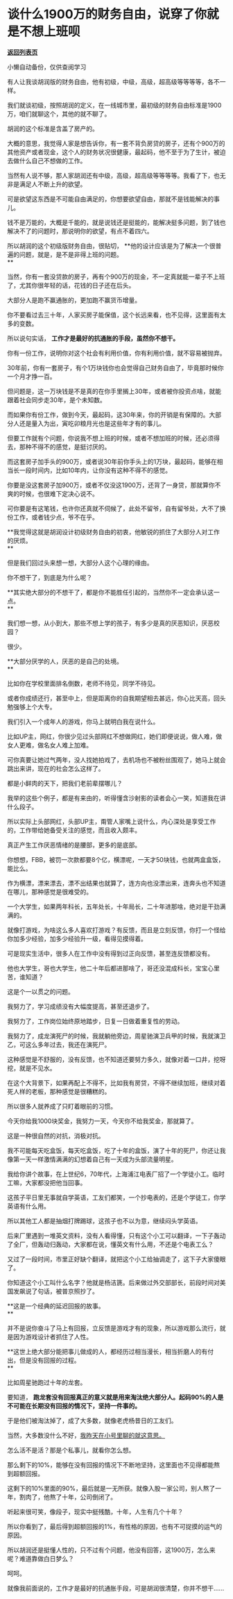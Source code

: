 # 谈什么1900万的财务自由，说穿了你就是不想上班呗

[**返回列表页**](/gzh/记忆承载)

小懒自动备份，仅供查阅学习

有人让我谈胡润版的财务自由，他有初级，中级，高级，超高级等等等等，各不一样。  

  

我们就谈初级，按照胡润的定义，在一线城市里，最初级的财务自由标准是1900万，咱们就聊这个，其他的就不聊了。

  

胡润的这个标准是含盖了房产的。  

  

大概的意思，我觉得人家是想告诉你，有一套不背负房贷的房子，还有个900万的其他资产或者现金，这个人的财务状况很健康，最起码，他不至于为了生计，被迫去做什么自己不想做的工作。  

  

当然有人说不够，那人家胡润还有中级，高级，超高级等等等等。我看了下，也无非是满足人不断上升的欲望。

  

可是欲望这东西是不可能自由满足的，你想要欲望自由，那就不是钱能解决的事儿。  

  

钱不是万能的，大概是千能的，就是说钱还是挺能的，能解决挺多问题，到了钱也解决不了的问题时，那说明你的欲望，有点不着四六。

  

所以胡润的这个初级版财务自由，很贴切， **他的设计应该是为了解决一个很普遍的问题，就是，是不是非得上班的问题。  
**

  

当然，你有一套没贷款的房子，再有个900万的现金，不一定真就能一辈子不上班了，尤其你很年轻的话，花钱的日子还在后头。

  

大部分人是跑不赢通胀的，更加跑不赢货币增量。

  

你不要看过去三十年，人家买房子能保值，这个长远来看，也不见得，这里面有太多的变数。  

  

所以说句实话， **工作才是最好的抗通胀的手段，虽然你不想干。**

  

你有一份工作，说明你对这个社会有利用价值，你有利用价值，就不容易被抛弃。

  

30年前，你有一套房子，有个1万块钱你也会觉得自己财务自由了，毕竟那时候你一个月才挣一百。  

  

但问题是，这一万块钱是不是真的在你手里搁上30年，或者被你投资点啥，就能跟着社会同步走30年，是个未知数。

  

而如果你有份工作，做到今天，最起码，这30年来，你的开销是有保障的。大部分人还是量入为出，寅吃卯粮月光也是这些年才有的事儿。

  

但要工作就有个问题，你说我不想上班的时候，或者不想加班的时候，还必须得去，那种不得不的感觉，是挺讨厌的。

  

而这套房子加手头的900万，或者说30年前你手头上的1万块，最起码，能够在相当长一段时间内，比如10年内，让你没有这种不得不的感觉。  

  

你要是没这套房子加900万，或者不仅没这1900万，还背了一身贷，那就算你不爽的时候，也很难下定决心说不。  

  

可你要是有这笔钱，也许你还真就不伺候了，此处不留爷，自有留爷处，大不了换份工作，或者钱少点，爷不在乎。

  

 **我觉得这就是胡润设计初级财务自由的初衷，他敏锐的抓住了大部分人对工作的厌烦。  
**

  

但是我们回过头来想一想，大部分人这个心理的缘由。

  

你不想干了，到底是为什么呢？  

  

 **其实绝大部分的不想干了，都是你不能胜任引起的，当然你不一定会承认这一点。  
**

  

我们想一想，从小到大，那些不想上学的孩子，有多少是真的厌恶知识，厌恶校园？  

  

很少。

  

 **大部分厌学的人，厌恶的是自己的处境。  
**

  

比如你在学校里面排名倒数，老师不待见，同学不待见。  

  

或者你成绩还行，甚至中上，但是距离你的自我期望相去甚远，你心比天高，回头勉强够上个大专。

  

我们引入一个成年人的游戏，你马上就明白我在说什么。  

  

比如UP主，网红，你很少见过头部网红不想做网红，她们即便说说，做人难，做女人更难，做名女人难上加难。

  

可你真要让她过气两年，没人找她拍戏了，去机场也不被粉丝围观了，她马上就会跳出来讲，现在的社会怎么这样了。

  

都是小鲜肉的天下，把我们老前辈摆哪儿？

  

我举的这些个例子，都是有来由的，听得懂含沙射影的读者会心一笑，知道我在讲什么段子。  

  

所以实际上头部网红，头部UP主，甭管人家嘴上说什么，内心深处是享受工作的，工作带给她备受关注的感觉，而且收入颇丰。  

  

真正产生工作厌恶情绪的是腰部，更多的是底部。  

  

你想想，FBB，被罚一次款都要8个亿，横漂呢，一天才50块钱，也就两盒盒饭，能比么。  

  

作为横漂，漂来漂去，漂不出结果也就算了，连方向也没漂出来，连奔头也不知道在哪儿，那种感觉是很难受的。  

  

一个大学生，如果两年科长，五年处长，十年局长，二十年进那啥，绝对是干劲满满的。  

  

就像打游戏，为啥这么多人喜欢打游戏？有反馈，而且是立刻反馈，你打一个怪给你加多少经验，加多少经验升一级，看得见摸得着。

  

可是现实生活中，很多人在工作中没有得到过正向反馈，甚至连反馈都没有。  

  

他也大学生，哥也大学生，他二十年后都进那啥了，哥还没混成科长，宝宝心里苦，谁知道？  

  

这是个一以贯之的问题。  

  

我努力了，学习成绩没有大幅度提高，甚至还退步了。

我努力了，工作岗位始终原地踏步，日复一日做着重复性的劳动。

我努力了，成龙演死尸的时候，我就躺他旁边，周星驰演卫兵甲的时候，我就演卫乙，可这么多年过去，我还在演死尸。  

  

这种感觉是不舒服的，没有反馈，也不知道还要努力多久，就像对着一口井，挖呀挖，就是不见水。  

  

在这个大背景下，如果再配上不得不，比如我有房贷，不得不继续加班，继续对着死人样的老板，那种感觉是很糟糕的。  

  

所以很多人就养成了只盯着眼前的习惯。  

  

今天你给我1000块奖金，我努力一天，今天你不给我奖金，那就算了。  

  

这是一种很自然的对抗，消极对抗。  

  

我不可能每天吃盒饭，每天吃盒饭，吃了十年的盒饭，演了十年的死尸，你还让我像第一天一样激情满满的幻想着自己有一天成为头部流量明星。

  

我给你讲个故事，在上世纪6，70年代，上海浦江电表厂招了一个学徒小工。临时工嘛，大家都没把他当回事。

  

这孩子平日里无事就自学英语，工友们都笑，一个抄电表的，还是个学徒工，你学英语有什么用。

  

所以其他工人都是抽烟打牌踢球，这孩子也不以为意，继续闷头学英语。  

  

后来厂里遇到一堆英文资料，没有人看得懂，只有这个小工可以翻译，一下子轰动了全厂，但轰动归轰动，大家都在说，懂英文有什么用，不还是个电表工么？  

  

又过了一段时间，市里正好缺个翻译，就把这个小工给抽调走了，这下子大家傻眼了。  

  

你知道这个小工叫什么名字？他就是杨洁篪。后来做过外交部部长，前段时间对美国发飙说了句话，被普京照抄了。

  

 **这是一个经典的延迟回报的故事。  
**

  

并不是说你奋斗了马上有回报，立反馈是游戏才有的现象，所以游戏那么流行，就是因为游戏设计者抓住了人性。  

  

 **这世上绝大部分能把事儿做成的人，都经历过相当漫长，相当折磨人的有付出，但是没有回报的过程。  
**

  

比如周星驰跑过十年的龙套。  

  

要知道， **跑龙套没有回报真正的意义就是用来淘汰绝大部分人。起码90%的人是不可能在长期没有回报的情况下，坚持一件事的。**  

  

于是他们被淘汰掉了，成了大多数，就像老虎杨昔日的工友们。  

  

当然，大多数没什么不好，[我昨天在小号里聊的就这意思。](http://mp.weixin.qq.com/s?__biz=MzU3NDc5Nzc0NQ==&mid=2247501623&idx=1&sn=57cd2dc8dbeefbcdc5dbae6b042f9fa9&chksm=fd2e65e9ca59ecff07a12308bee38c908c5f8c37029d291dccc337c108e97d118da4140ce75c&scene=21#wechat_redirect)

  

怎么活不是活？那是个私事儿，就看你怎么想。  

  

那么剩下的10%，能够在没有回报的情况下不断地坚持，这里面也不见得都能熬到超额回报。  

  

这剩下的10%里面的90%，最后就是一无所获。就像入股一家公司，别人熬了一年，割肉了，他熬了十年，公司倒闭了。

  

听起来很可笑，像段子，现实中挺残酷，十年，人生有几个十年？  

  

所以你看到了，最后得到超额回报的1%，有性格的原因，也有不可捉摸的运气的原因。

  

所以胡润还是挺懂人性的，只不过有个问题，他没有回答，这1900万，怎么来呢？难道靠做白日梦么？  

  

呵呵。

  

就像我前面说的，工作才是最好的抗通胀手段，可是胡润很清楚，你并不想干......

